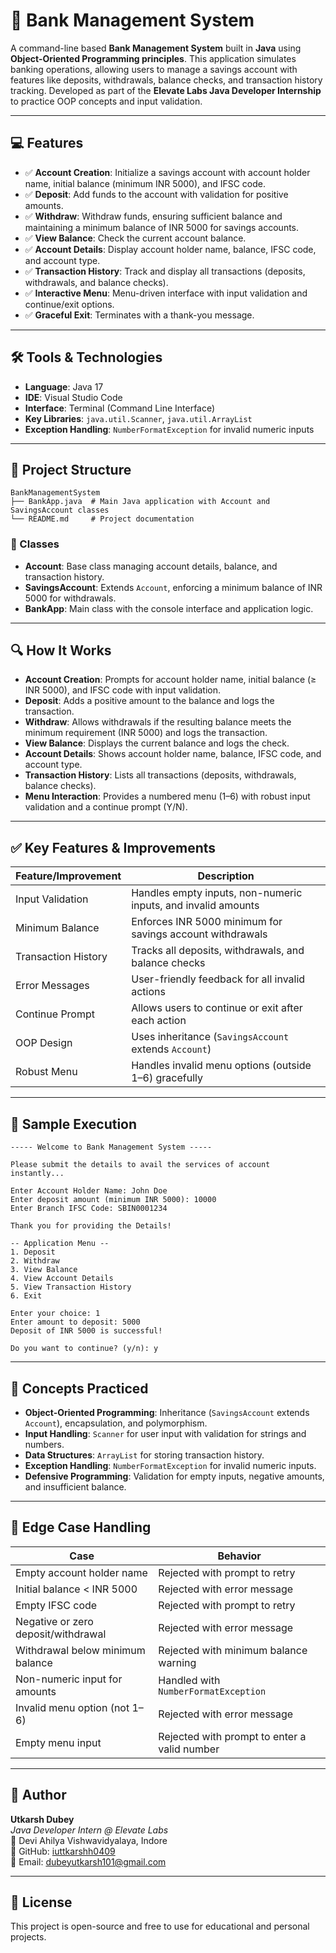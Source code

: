 # 🏦 Bank Management System

A command-line based **Bank Management System** built in **Java** using **Object-Oriented Programming principles**. This application simulates banking operations, allowing users to manage a savings account with features like deposits, withdrawals, balance checks, and transaction history tracking. Developed as part of the **Elevate Labs Java Developer Internship** to practice OOP concepts and input validation.

---

## 💻 Features

- ✅ **Account Creation**: Initialize a savings account with account holder name, initial balance (minimum INR 5000), and IFSC code.
- ✅ **Deposit**: Add funds to the account with validation for positive amounts.
- ✅ **Withdraw**: Withdraw funds, ensuring sufficient balance and maintaining a minimum balance of INR 5000 for savings accounts.
- ✅ **View Balance**: Check the current account balance.
- ✅ **Account Details**: Display account holder name, balance, IFSC code, and account type.
- ✅ **Transaction History**: Track and display all transactions (deposits, withdrawals, and balance checks).
- ✅ **Interactive Menu**: Menu-driven interface with input validation and continue/exit options.
- ✅ **Graceful Exit**: Terminates with a thank-you message.

---

## 🛠️ Tools & Technologies

- **Language**: Java 17
- **IDE**: Visual Studio Code
- **Interface**: Terminal (Command Line Interface)
- **Key Libraries**: `java.util.Scanner`, `java.util.ArrayList`
- **Exception Handling**: `NumberFormatException` for invalid numeric inputs

---

## 📂 Project Structure

```
BankManagementSystem
├── BankApp.java  # Main Java application with Account and SavingsAccount classes
└── README.md     # Project documentation
```

### 📌 Classes
- **Account**: Base class managing account details, balance, and transaction history.
- **SavingsAccount**: Extends `Account`, enforcing a minimum balance of INR 5000 for withdrawals.
- **BankApp**: Main class with the console interface and application logic.

---

## 🔍 How It Works

- **Account Creation**: Prompts for account holder name, initial balance (≥ INR 5000), and IFSC code with input validation.
- **Deposit**: Adds a positive amount to the balance and logs the transaction.
- **Withdraw**: Allows withdrawals if the resulting balance meets the minimum requirement (INR 5000) and logs the transaction.
- **View Balance**: Displays the current balance and logs the check.
- **Account Details**: Shows account holder name, balance, IFSC code, and account type.
- **Transaction History**: Lists all transactions (deposits, withdrawals, balance checks).
- **Menu Interaction**: Provides a numbered menu (1–6) with robust input validation and a continue prompt (Y/N).

---

## ✅ Key Features & Improvements

| Feature/Improvement            | Description                                              |
|-------------------------------|----------------------------------------------------------|
| Input Validation              | Handles empty inputs, non-numeric inputs, and invalid amounts |
| Minimum Balance               | Enforces INR 5000 minimum for savings account withdrawals |
| Transaction History           | Tracks all deposits, withdrawals, and balance checks      |
| Error Messages                | User-friendly feedback for all invalid actions           |
| Continue Prompt               | Allows users to continue or exit after each action       |
| OOP Design                    | Uses inheritance (`SavingsAccount` extends `Account`)     |
| Robust Menu                   | Handles invalid menu options (outside 1–6) gracefully     |

---

## 🚀 Sample Execution

```
----- Welcome to Bank Management System -----

Please submit the details to avail the services of account instantly...

Enter Account Holder Name: John Doe
Enter deposit amount (minimum INR 5000): 10000
Enter Branch IFSC Code: SBIN0001234

Thank you for providing the Details!

-- Application Menu --
1. Deposit
2. Withdraw
3. View Balance
4. View Account Details
5. View Transaction History
6. Exit

Enter your choice: 1
Enter amount to deposit: 5000
Deposit of INR 5000 is successful!

Do you want to continue? (y/n): y
```

---

## 📎 Concepts Practiced

- **Object-Oriented Programming**: Inheritance (`SavingsAccount` extends `Account`), encapsulation, and polymorphism.
- **Input Handling**: `Scanner` for user input with validation for strings and numbers.
- **Data Structures**: `ArrayList` for storing transaction history.
- **Exception Handling**: `NumberFormatException` for invalid numeric inputs.
- **Defensive Programming**: Validation for empty inputs, negative amounts, and insufficient balance.

---

## 🔐 Edge Case Handling

| Case                              | Behavior                                              |
|-----------------------------------|-------------------------------------------------------|
| Empty account holder name         | Rejected with prompt to retry                         |
| Initial balance < INR 5000        | Rejected with error message                           |
| Empty IFSC code                   | Rejected with prompt to retry                         |
| Negative or zero deposit/withdrawal| Rejected with error message                           |
| Withdrawal below minimum balance   | Rejected with minimum balance warning                 |
| Non-numeric input for amounts      | Handled with `NumberFormatException`                  |
| Invalid menu option (not 1–6)     | Rejected with error message                           |
| Empty menu input                  | Rejected with prompt to enter a valid number          |

---

## 🙌 Author

**Utkarsh Dubey**  
*Java Developer Intern @ Elevate Labs*  
📍 Devi Ahilya Vishwavidyalaya, Indore  
💼 GitHub: [iuttkarshh0409](https://github.com/iuttkarshh0409)  
📧 Email: dubeyutkarsh101@gmail.com

---

## 📝 License

This project is open-source and free to use for educational and personal projects.
